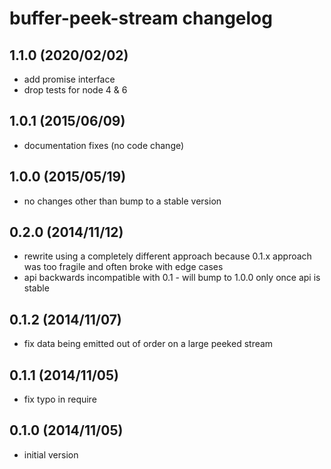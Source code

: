 # buffer-peek-stream changelog

## 1.1.0 (2020/02/02)

  - add promise interface
  - drop tests for node 4 & 6

## 1.0.1 (2015/06/09)

  - documentation fixes (no code change)

## 1.0.0 (2015/05/19)

  - no changes other than bump to a stable version

## 0.2.0 (2014/11/12)

  - rewrite using a completely different approach because 0.1.x approach was too fragile and often
    broke with edge cases
  - api backwards incompatible with 0.1 - will bump to 1.0.0 only once api is stable

## 0.1.2 (2014/11/07)

  - fix data being emitted out of order on a large peeked stream

## 0.1.1 (2014/11/05)

  - fix typo in require

## 0.1.0 (2014/11/05)

 - initial version
